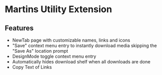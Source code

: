 # Martins Utility Extension

## Features

- NewTab page with customizable names, links and icons
- "Save" context menu entry to instantly download media skipping the "Save As" location prompt
- DesignMode toggle context menu entry
- Automatically hides download shelf when all downloads are done
- Copy Text of Links
